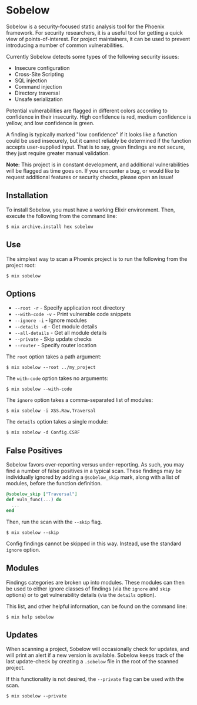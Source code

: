 # Sobelow

Sobelow is a security-focused static analysis tool for the 
Phoenix framework. For security researchers, it is a useful 
tool for getting a quick view of points-of-interest. For 
project maintainers, it can be used to prevent introducing a 
number of common vulnerabilities. 

Currently Sobelow detects some types of the following 
security issues: 

* Insecure configuration
* Cross-Site Scripting
* SQL injection
* Command injection
* Directory traversal
* Unsafe serialization

Potential vulnerabilities are flagged in different colors 
according to confidence in their insecurity. High confidence is 
red, medium confidence is yellow, and low confidence is green.

A finding is typically marked "low confidence" if it looks 
like a function could be used insecurely, but it cannot 
reliably be determined if the function accepts user-supplied 
input. That is to say, green findings are not secure, they 
just require greater manual validation.

**Note:** This project is in constant development, and 
additional vulnerabilities will be flagged as time goes on. 
If you encounter a bug, or would like to request additional 
features or security checks, please open an issue!

## Installation

To install Sobelow, you must have a working Elixir environment. 
Then, execute the following from the command line: 

    $ mix archive.install hex sobelow
    
## Use

The simplest way to scan a Phoenix project is to run the 
following from the project root:

    $ mix sobelow

## Options

  * `--root -r` - Specify application root directory
  * `--with-code -v` - Print vulnerable code snippets
  * `--ignore -i` - Ignore modules
  * `--details -d` - Get module details
  * `--all-details` - Get all module details
  * `--private` - Skip update checks
  * `--router` - Specify router location
  
The `root` option takes a path argument:

    $ mix sobelow --root ../my_project

The `with-code` option takes no arguments:

    $ mix sobelow --with-code
    
The `ignore` option takes a comma-separated list of modules:

    $ mix sobelow -i XSS.Raw,Traversal
    
The `details` option takes a single module:

    $ mix sobelow -d Config.CSRF
    
## False Positives
Sobelow favors over-reporting versus under-reporting. As such, 
you may find a number of false positives in a typical scan. 
These findings may be individually ignored by adding a 
`@sobelow_skip` mark, along with a list of modules, before 
the function definition. 

```elixir
@sobelow_skip ["Traversal"]
def vuln_func(...) do
  ...
end
```

Then, run the scan with the `--skip` flag.

    $ mix sobelow --skip

Config findings cannot be skipped in this way. Instead, use 
the standard `ignore` option.

## Modules
Findings categories are broken up into modules. These modules 
can then be used to either ignore classes of findings (via the 
`ignore` and `skip` options) or to get vulnerability details (via the 
`details` option).
 
This list, and other helpful information, can be found on the 
command line:

    $ mix help sobelow

## Updates
When scanning a project, Sobelow will occasionally check for 
updates, and will print an alert if a new version is available. 
Sobelow keeps track of the last update-check by creating a 
`.sobelow` file in the root of the scanned project.

If this functionality is not desired, the `--private` flag can 
be used with the scan.

    $ mix sobelow --private
